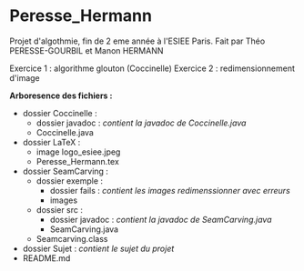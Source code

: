 # Peresse_Hermann
Projet d'algothmie, fin de 2 eme année à l'ESIEE Paris.
Fait par Théo PERESSE-GOURBIL et Manon HERMANN

Exercice 1 : algorithme glouton (Coccinelle)
Exercice 2 : redimensionnement d'image

__Arboresence des fichiers :__
 * dossier Coccinelle :
   * dossier javadoc : *contient la javadoc de Coccinelle.java*
   * Coccinelle.java
 * dossier LaTeX :
   * image logo_esiee.jpeg
   * Peresse_Hermann.tex
 * dossier SeamCarving :
   * dossier exemple :
     * dossier fails : *contient les images redimenssionner avec erreurs*
     * images
   * dossier src :
     * dossier javadoc : *contient la javadoc de SeamCarving.java*
     * SeamCarving.java
   * Seamcarving.class
  * dossier Sujet : *contient le sujet du projet*
  * README.md 

